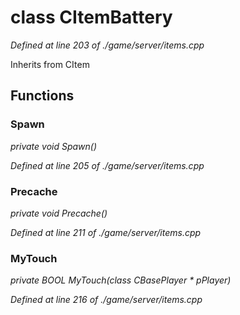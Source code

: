# class CItemBattery

*Defined at line 203 of ./game/server/items.cpp*

Inherits from CItem



## Functions

### Spawn

*private void Spawn()*

*Defined at line 205 of ./game/server/items.cpp*

### Precache

*private void Precache()*

*Defined at line 211 of ./game/server/items.cpp*

### MyTouch

*private BOOL MyTouch(class CBasePlayer * pPlayer)*

*Defined at line 216 of ./game/server/items.cpp*



